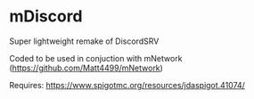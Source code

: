 # mDiscord
Super lightweight remake of DiscordSRV

Coded to be used in conjuction with mNetwork (https://github.com/Matt4499/mNetwork)

Requires: https://www.spigotmc.org/resources/jdaspigot.41074/
